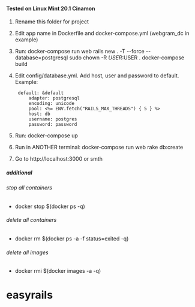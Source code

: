 #### Tested on Linux Mint 20.1 Cinamon
1. Rename this folder for project
2. Edit app name in Dockerfile and docker-compose.yml (webgram_dc in example)
3. Run:
    docker-compose run web rails new . -T --force --database=postgresql
    sudo chown -R $USER:$USER .
    docker-compose build
4. Edit config/database.yml. Add host, user and password to default. Example:

        default: &default
            adapter: postgresql
            encoding: unicode
            pool: <%= ENV.fetch("RAILS_MAX_THREADS") { 5 } %>
            host: db
            username: postgres
            password: password

5. Run:
    docker-compose up
6. Run in ANOTHER terminal:
    docker-compose run web rake db:create
7. Go to http://localhost:3000 or smth

##### additional
###### stop all containers
 - docker stop $(docker ps -q) 
###### delete all containers
 - docker rm $(docker ps -a -f status=exited -q)
###### delete all images
 - docker rmi $(docker images -a -q) 

    

# easyrails
